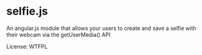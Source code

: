 selfie.js
=========

An angular.js module that allows your users to create and save a selfie with their webcam via the getUserMedia() API

License: WTFPL 
